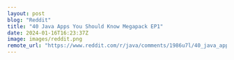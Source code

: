 ```yaml
---
layout: post
blog: "Reddit"
title: "40 Java Apps You Should Know Megapack EP1"
date: 2024-01-16T16:23:37Z
image: images/reddit.png
remote_url: "https://www.reddit.com/r/java/comments/1986u7l/40_java_apps_you_should_know_megapack_ep1/"
---
```

